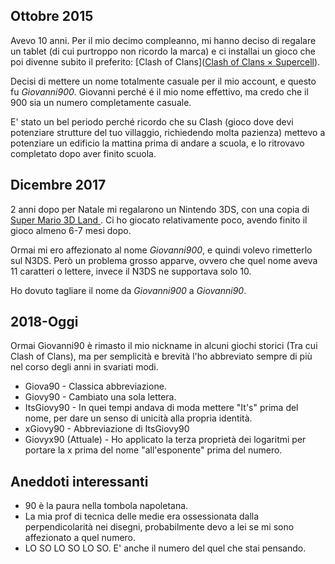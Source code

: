 
## Ottobre 2015

Avevo 10 anni.
Per il mio decimo compleanno, mi hanno deciso di regalare un tablet (di cui purtroppo non ricordo la marca) e ci installai un gioco che poi divenne subito il preferito: [Clash of Clans]([Clash of Clans × Supercell](https://supercell.com/en/games/clashofclans/)).

Decisi di mettere un nome totalmente casuale per il mio account, e questo fu *Giovanni900*.
Giovanni perché é il mio nome effettivo, ma credo che il 900 sia un numero completamente casuale.

E' stato un bel periodo perché ricordo che su Clash (gioco dove devi potenziare strutture del tuo villaggio, richiedendo molta pazienza) mettevo a potenziare un edificio la mattina prima di andare a scuola, e lo ritrovavo completato dopo aver finito scuola.

## Dicembre 2017

2 anni dopo per Natale mi regalarono un Nintendo 3DS, con una copia di [Super Mario 3D Land ](https://it.wikipedia.org/wiki/Super_Mario_3D_Land).
Ci ho giocato relativamente poco, avendo finito il gioco almeno 6-7 mesi dopo.

Ormai mi ero affezionato al nome *Giovanni900*, e quindi volevo rimetterlo sul N3DS.
Però un problema grosso apparve, ovvero che quel nome aveva 11 caratteri o lettere, invece il N3DS ne supportava solo 10.

Ho dovuto tagliare il nome da *Giovanni900* a *Giovanni90*.

## 2018-Oggi

Ormai Giovanni90 è rimasto il mio nickname in alcuni giochi storici (Tra cui Clash of Clans), ma per semplicità e brevità l'ho abbreviato sempre di più nel corso degli anni in svariati modi.

* Giova90  - Classica abbreviazione.
* Giovy90  - Cambiato una sola lettera.
* ItsGiovy90  - In quei tempi andava di moda mettere "It's" prima del nome, per dare un senso di unicità alla propria identità.
* xGiovy90 - Abbreviazione di ItsGiovy90
* Giovyx90 (Attuale) - Ho applicato la terza proprietà dei logaritmi per portare la x prima del nome "all'esponente" prima del numero.


## Aneddoti interessanti

* 90 è la paura nella tombola napoletana.
* La mia prof di tecnica delle medie era ossessionata dalla perpendicolarità nei disegni, probabilmente devo a lei se mi sono affezionato a quel numero.
* LO SO LO SO LO SO. E' anche il numero del quel che stai pensando. 



